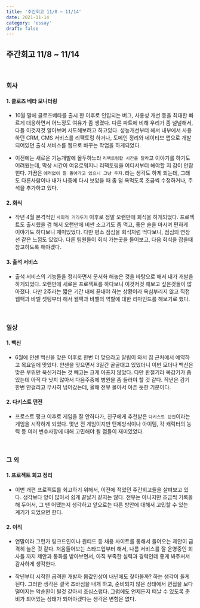 ```yaml
---
title: '주간회고 11/8 ~ 11/14'
date: 2021-11-14
category: 'essay'
draft: false
---
```


## 주간회고 11/8 ~ 11/14

<br>

### 회사

#### 1. 클로즈 베타 모니터링

- 10월 말에 클로즈베타를 출시 한 이후로 인입되는 버그, 사용성 개선 등을 최대한 빠르게 대응하면서 어느정도 여유가 좀 생겼다. 다른 파트에 비해 우리가 좀 널널해서, 다들 이것저것 알아보며 시도해보려고 하고있다. 성능개선부터 해서 내부에서 사용하던 CRM, CMS 서비스를 리팩토링 하거나, 도메인 정리와 네이티브 앱으로 개발되어있던 출석 서비스를 웹으로 바꾸는 작업을 하게되었다.

- 이전에는 새로운 기능개발에 몰두하느라 `리팩토링할 시간을 달라`고 이야기를 하기도 어려웠는데, 막상 시간이 여유로워지니 리팩토링을 어디서부터 해야할 지 감이 안잡힌다. 가끔은 `에러없이 잘 돌아가고 있으니 그냥 두자.`라는 생각도 하게 되는데, 그래도 다른사람이나 내가 나중에 다시 보았을 때 좀 덜 욕먹도록 조금씩 수정하거나, 주석을 추가하고 있다.

#### 2. 회식

- 작년 4월 본격적인 `사회적 거리두기` 이후로 정말 오랜만에 회식을 하게되었다. 프로젝트도 출시헀을 겸 해서 오랜만에 비싼 소고기도 좀 먹고, 좋은 술을 마시며 편하게 이야기도 하다보니 재미있었다. 다만 평소 점심을 회식처럼 먹다보니, 점심의 연장선 같은 느낌도 있었다. 다른 팀원들이 회식 가는곳을 들어보고, 다음 회식을 잡을때 참고하도록 해야겠다.

#### 3. 출석 서비스

- 출석 서비스의 기능들을 정리하면서 문서화 해놓은 것을 바탕으로 해서 내가 개발을 하게되었다. 오랜만에 새로운 프로젝트를 하다보니 이것저것 해보고 싶은것들이 많아졌다. 다만 2주라는 짧은 기간 내에 끝내야 하는 상황이라 욕심부리지 않고 직접 웹팩과 바벨 셋팅부터 해서 웹팩과 바벨의 역할에 대한 리마인드를 해보기로 했다.

<br/>

### 일상

#### 1. 백신

- 6월에 얀센 백신을 맞은 이후로 한번 더 맞으라고 알림이 와서 집 근처에서 예약하고 목요일에 맞았다. 얀센을 맞으면서 3일간 골골대고 있었더니 이번 모더나 백신은 맞은 부위만 욱신거리는 것 빼고는 크게 아프지 않았다. 다만 환절기라 목감기가 좀 있는데 아직 다 낫지 않아서 다음주중에 병원을 좀 들러야 할 것 같다. 작년은 감기한번 안걸리고 무사히 넘어갔는데, 올해 전부 몰아서 아픈 듯한 기분이다.

#### 2. 다키스트 던전

- 프로스트 펑크 이후로 게임을 잘 안하다가, 친구에게 추천받은 `다키스트 던전`이라는 게임을 시작하게 되었다. 몇년 전 게임이지만 턴제방식이나 아이템, 각 캐릭터의 능력 등 여러 변수사항에 대해 고민해야 될 점들이 재미있었다.

<br/>

### 그 외

#### 1. 프로젝트 회고 정리

- 이번 개편 프로젝트를 회고하기 위해서, 이전에 적었던 주간회고들을 살펴보고 있다. 생각보다 양이 많아서 쉽게 끝날거 같지는 않다. 전부는 아니지만 조금씩 기록을 해 두어서, 그 땐 어땠는지 생각하고 앞으로는 다른 방안에 대해서 고민할 수 있는 계기가 되었으면 한다.

#### 2. 이직

- 연말이라 그런가 링크드인이나 원티드 등 채용 사이트를 통해서 들어오는 제안이 급격히 늘은 것 같다. 처음들어보는 스타드업부터 해서, 나름 서비스를 잘 운영중인 회사들 까지 제안과 통화를 받아보면서, 아직 부족한 실력과 경력인데 좋게 봐주셔서 감사하게 생각한다.

- 작년부터 시작한 급격한 개발자 몸값인상이 내년에도 찾아올까? 하는 생각이 들게된다. 그러한 생각은 결국 조바심을 내개 하고, 준비되지 않은 상태에서 면접을 보다 떨어지는 악순환이 될것 같아서 조심스럽다. 그럼에도 언제든지 떠날 수 있도록 준비가 되어있는 상태가 되어야겠다는 생각은 변함은 없다.
